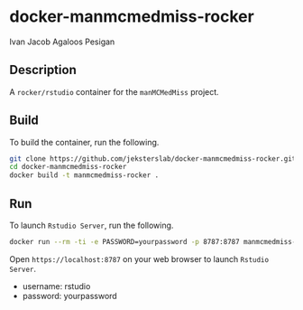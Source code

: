 docker-manmcmedmiss-rocker
==========================
Ivan Jacob Agaloos Pesigan

## Description

A `rocker/rstudio` container for the `manMCMedMiss` project.

## Build

To build the container, run the following.

```bash
git clone https://github.com/jeksterslab/docker-manmcmedmiss-rocker.git
cd docker-manmcmedmiss-rocker
docker build -t manmcmedmiss-rocker .
```

## Run

To launch `Rstudio Server`, run the following.

```bash
docker run --rm -ti -e PASSWORD=yourpassword -p 8787:8787 manmcmedmiss-rocker
```

Open `https://localhost:8787` on your web browser to launch `Rstudio Server`.

- username: rstudio
- password: yourpassword
